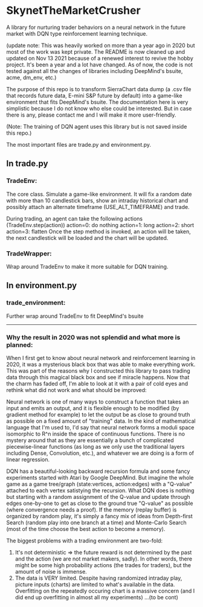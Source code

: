 # SkynetTheMarketCrusher
A library for nurturing trader behaviors on a neural network in the future market with DQN type reinforcement learning technique.

(update note: This was heavily worked on more than a year ago in 2020 but most of the work was kept private. The README is now cleaned up and updated on Nov 13 2021 because of a renewed interest to revive the hobby project. It's been a year and a lot have changed. As of now, the code is not tested against all the changes of libraries including DeepMind's bsuite, acme, dm_env, etc.)


The purpose of this repo is to transform SierraChart data dump (a .csv file that records future data, E-mini S&P future by default) into a game-like environment that fits DeepMind's bsuite. The documentation here is very simplistic because I do not know who else could be interested. But in case there is any, please contact me and I will make it more user-friendly.

(Note: The training of DQN agent uses this library but is not saved inside this repo.)

The most important files are trade.py and environment.py.

## In trade.py

### TradeEnv: 
The core class. Simulate a game-like environment. It will fix a random date with more than 10 candlestick bars, show an intraday historical chart and possibly attach an alternate timeframe (USE_ALT_TIMEFRAME) and trade. 

During trading, an agent can take the following actions (TradeEnv.step(action))
action=0: do nothing
action=1: long
action=2: short
action=3: flatten
Once the step method is invoked, an action will be taken, the next candlestick will be loaded and the chart will be updated.

### TradeWrapper: 
Wrap around TradeEnv to make it more suitable for DQN training.
## In environment.py
### trade_environment: 
Further wrap around TradeEnv to fit DeepMind's bsuite


---

### Why the result in 2020 was not splendid and what more is planned:

When I first get to know about neural network and reinforcement learning in 2020, it was a mysterious black box that was able to make everything work. This was part of the reasons why I constructed this library to pass trading data through this magical black box and see if miracle happens. Now that the charm has faded off, I'm able to look at it with a pair of cold eyes and rethink what did not work and what should be improved:

Neural network is one of many ways to construct a function that takes an input and emits an output, and it is flexible enough to be modified (by gradient method for example) to let the output be as close to ground truth as possible on a fixed amount of "training" data. In the kind of mathematical language that I'm used to, I'd say that neural network forms a moduli space isomorphic to R^n inside the space of continuous functions. There is no mystery around that as they are essentially a bunch of complicated piecewise-linear functions (as long as we only use the traditional layers including Dense, Convolution, etc.), and whatever we are doing is a form of linear regression.

DQN has a beautiful-looking backward recursion formula and some fancy experiments started with Atari by Google DeepMind. But imagine the whole game as a game tree/graph (state:vertices, action:edges) with a "Q-value" attached to each vertex satistying the recursion. What DQN does is nothing but starting with a random assignment of the Q-value and update through edges one-by-one to get as close to the ground true "Q-value" as possible (where convergence needs a proof). If the memory (replay buffer) is organized by random play, it's simply a fancy mix of ideas from Depth-first Search (random play into one branch at a time) and Monte-Carlo Search (most of the time choose the best action to become a memory).

The biggest problems with a trading environment are two-fold:
1. It's not deterministic => the future reward is not determined by the past and the action (we are not market makers, sadly). In other words, there might be some high probability actions (the trades for traders), but the amount of noise is immense.
2. The data is VERY limited. Despite having randomized intraday play, picture inputs (charts) are limited to what's available in the data. Overfitting on the repeatedly occuring chart is a massive concern (and I did end up overfitting in almost all my experiments)
...(to be cont)

